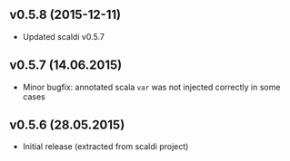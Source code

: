 ## v0.5.8 (2015-12-11)

* Updated scaldi v0.5.7

## v0.5.7 (14.06.2015)

* Minor bugfix: annotated scala `var` was not injected correctly in some cases

## v0.5.6 (28.05.2015)

* Initial release (extracted from scaldi project)
